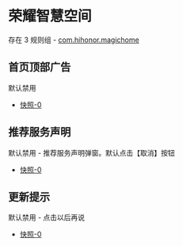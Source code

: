 # 荣耀智慧空间

存在 3 规则组 - [com.hihonor.magichome](/src/apps/com.hihonor.magichome.ts)

## 首页顶部广告

默认禁用

- [快照-0](https://i.gkd.li/import/12843930)

## 推荐服务声明

默认禁用 - 推荐服务声明弹窗。默认点击【取消】按钮

- [快照-0](https://i.gkd.li/import/12843976)

## 更新提示

默认禁用 - 点击以后再说

- [快照-0](https://i.gkd.li/import/12916700)
